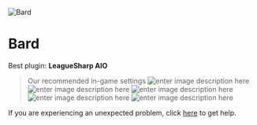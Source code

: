   ![Bard]()
# Bard

 Best plugin: **LeagueSharp AIO**
 


> Our recommended in-game settings
![enter image description here](https://cdn.discordapp.com/attachments/1002870368895238194/1002874062508400670/unknown.png)
![enter image description here](https://cdn.discordapp.com/attachments/1002870368895238194/1002874066551722005/unknown.png)
![enter image description here](https://cdn.discordapp.com/attachments/1002870368895238194/1002874072268542002/unknown.png)
![enter image description here](https://cdn.discordapp.com/attachments/1002870368895238194/1002874078010556436/unknown.png)
![enter image description here](https://cdn.discordapp.com/attachments/1002870368895238194/1002874081642811422/unknown.png)

If you are experiencing an unexpected problem, click [here](https://github.com/y1n/BGX.Support/tree/main/%F0%9F%87%AC%F0%9F%87%A7%20English) to get help.
